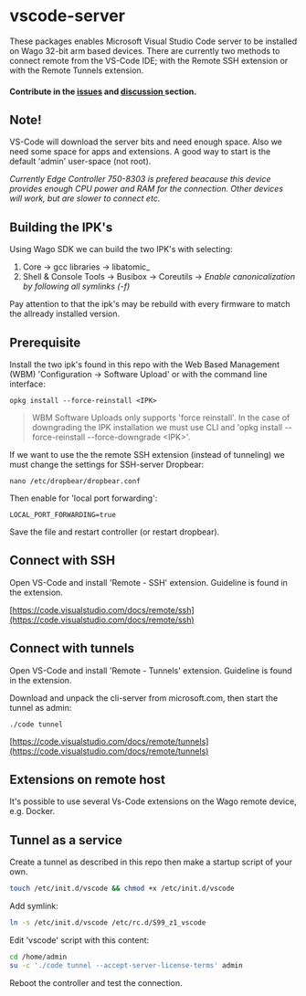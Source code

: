 # vscode-server

These packages enables Microsoft Visual Studio Code server to be installed on Wago 32-bit arm based devices. There are currently two methods to connect remote from the VS-Code IDE; with the Remote SSH extension or with the Remote Tunnels extension.

#### Contribute in the [issues](https://github.com/WAGO/vscode-server/issues) and [discussion ](https://github.com/WAGO/vscode-server/discussions)section.

## Note!

VS-Code will download the server bits and need enough space. Also we need some space for apps and extensions. A good way to start is the default 'admin' user-space (not root).

_Currently Edge Controller 750-8303 is prefered beacause this device provides enough CPU power and RAM for the connection. Other devices will work, but are slower to connect etc._

## Building the IPK's

Using Wago SDK we can build the two IPK's with selecting:

1. Core -> gcc libraries -> libatomic_
2. Shell & Console Tools -> Busibox -> Coreutils -> _Enable canonicalization by following all symlinks (-f)_

Pay attention to that the ipk's may be rebuild with every firmware to match the allready installed version.

## Prerequisite

Install the two ipk's found in this repo with the Web Based Management (WBM) 'Configuration -> Software Upload' or with the command line interface:

```
opkg install --force-reinstall <IPK>
```

> WBM Software Uploads only supports 'force reinstall'. In the case of downgrading the IPK installation we must use CLI and 'opkg install --force-reinstall --force-downgrade \<IPK>'.

If we want to use the the remote SSH extension (instead of tunneling) we must change the settings for SSH-server Dropbear:

```
nano /etc/dropbear/dropbear.conf
```

Then enable for 'local port forwarding':

```
LOCAL_PORT_FORWARDING=true
```

Save the file and restart controller (or restart dropbear).

## Connect with SSH

Open VS-Code and install 'Remote - SSH' extension. Guideline is found in the extension.

[https://code.visualstudio.com/docs/remote/ssh](https://code.visualstudio.com/docs/remote/ssh)

## Connect with tunnels

Open VS-Code and install 'Remote - Tunnels' extension. Guideline is found in the extension.

Download and unpack the cli-server from microsoft.com, then start the tunnel as admin:

```
./code tunnel
```

[https://code.visualstudio.com/docs/remote/tunnels](https://code.visualstudio.com/docs/remote/tunnels)

## Extensions on remote host

It's possible to use several Vs-Code extensions on the Wago remote device, e.g. Docker.

## Tunnel as a service

Create a tunnel as described in this repo then make a startup script of your own.

```bash
touch /etc/init.d/vscode && chmod +x /etc/init.d/vscode
```

Add symlink:

```bash
ln -s /etc/init.d/vscode /etc/rc.d/S99_z1_vscode
```

Edit 'vscode' script with this content:

```bash
cd /home/admin
su -c './code tunnel --accept-server-license-terms' admin
```

Reboot the controller and test the connection.
